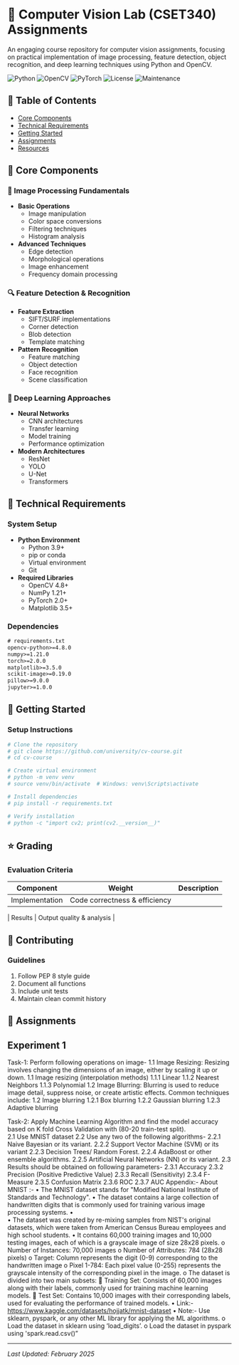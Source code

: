 # 🎥 Computer Vision Lab (CSET340) Assignments

An engaging course repository for computer vision assignments, focusing on practical implementation of image processing, feature detection, object recognition, and deep learning techniques using Python and OpenCV.

![Python](https://img.shields.io/badge/Python-3.9+-blue.svg)
![OpenCV](https://img.shields.io/badge/OpenCV-4.8+-green.svg)
![PyTorch](https://img.shields.io/badge/PyTorch-2.0+-red.svg)
![License](https://img.shields.io/badge/License-MIT-yellow.svg)
![Maintenance](https://img.shields.io/badge/Maintenance-Active-brightgreen.svg)

## 📖 Table of Contents
- [Core Components](#-core-components)
- [Technical Requirements](#-technical-requirements)
- [Getting Started](#-getting-started)
- [Assignments](#-assignments)
- [Resources](#-resources)

## 🌟 Core Components

### 📸 Image Processing Fundamentals
- **Basic Operations**
  - Image manipulation
  - Color space conversions
  - Filtering techniques
  - Histogram analysis
- **Advanced Techniques**
  - Edge detection
  - Morphological operations
  - Image enhancement
  - Frequency domain processing

### 🔍 Feature Detection & Recognition
- **Feature Extraction**
  - SIFT/SURF implementations
  - Corner detection
  - Blob detection
  - Template matching
- **Pattern Recognition**
  - Feature matching
  - Object detection
  - Face recognition
  - Scene classification

### 🧠 Deep Learning Approaches
- **Neural Networks**
  - CNN architectures
  - Transfer learning
  - Model training
  - Performance optimization
- **Modern Architectures**
  - ResNet
  - YOLO
  - U-Net
  - Transformers

## 🔧 Technical Requirements

### System Setup
- **Python Environment**
  - Python 3.9+
  - pip or conda
  - Virtual environment
  - Git
- **Required Libraries**
  - OpenCV 4.8+
  - NumPy 1.21+
  - PyTorch 2.0+
  - Matplotlib 3.5+

### Dependencies
```txt
# requirements.txt
opencv-python>=4.8.0
numpy>=1.21.0
torch>=2.0.0
matplotlib>=3.5.0
scikit-image>=0.19.0
pillow>=9.0.0
jupyter>=1.0.0
```

## 🚀 Getting Started

### Setup Instructions
```bash
# Clone the repository
# git clone https://github.com/university/cv-course.git
# cd cv-course

# Create virtual environment
# python -m venv venv
# source venv/bin/activate  # Windows: venv\Scripts\activate

# Install dependencies
# pip install -r requirements.txt

# Verify installation
# python -c "import cv2; print(cv2.__version__)"
```


## ⭐ Grading

### Evaluation Criteria
| Component | Weight | Description |
|-----------|---------|------------|
| Implementation | Code correctness & efficiency |

| Results | Output quality & analysis |

## 🤝 Contributing

### Guidelines
1. Follow PEP 8 style guide
2. Document all functions
3. Include unit tests
4. Maintain clean commit history

## 🚀 Assignments
## Experiment 1

Task-1: Perform following operations on image- 
1.1 Image Resizing: Resizing involves changing the dimensions of an image, either by scaling it up or down.
1.1	Image resizing (interpolation methods)
1.1.1	Linear
1.1.2	Nearest Neighbors
1.1.3	Polynomial 
1.2 Image Blurring: Blurring is used to reduce image detail, suppress noise, or create artistic effects. Common techniques include:
1.2	Image blurring
1.2.1	Box blurring
1.2.2	Gaussian blurring
1.2.3	Adaptive blurring

Task-2: Apply Machine Learning Algorithm and find the model accuracy based on K fold Cross Validation with (80-20 train-test split).  
2.1	Use MNIST dataset
2.2	Use any two of the following algorithms-
2.2.1	Naive Bayesian or its variant.
2.2.2	Support Vector Machine (SVM) or its variant
2.2.3	Decision Trees/ Random Forest.
2.2.4	AdaBoost or other ensemble algorithms.
2.2.5	Artificial Neural Networks (NN) or its variant.
2.3	Results should be obtained on following parameters-
2.3.1	Accuracy
2.3.2	Precision (Positive Predictive Value)
2.3.3	Recall (Sensitivity)
2.3.4	F-Measure
2.3.5	Confusion Matrix
2.3.6	ROC
2.3.7	AUC
Appendix:- 
About MNIST :- 
•	The MNIST dataset stands for "Modified National Institute of Standards and Technology". 
•	The dataset contains a large collection of handwritten digits that is commonly used for training various image processing systems. 
•	 
•	The dataset was created by re-mixing samples from NIST's original datasets, which were taken from American Census Bureau employees and high school students. 
•	It contains 60,000 training images and 10,000 testing images, each of which is a grayscale image of size 28x28 pixels.
o	Number of Instances: 70,000 images
o	Number of Attributes: 784 (28x28 pixels)
o	Target: Column represents the digit (0-9) corresponding to the handwritten image
o	Pixel 1-784: Each pixel value (0-255) represents the grayscale intensity of the corresponding pixel in the image.
o	The dataset is divided into two main subsets:
	Training Set: Consists of 60,000 images along with their labels, commonly used for training machine learning models.
	Test Set: Contains 10,000 images with their corresponding labels, used for evaluating the performance of trained models.
•	Link:- https://www.kaggle.com/datasets/hojjatk/mnist-dataset 
•	Note:- Use sklearn, pyspark, or any other ML library for applying the ML algorithms.
o	Load the dataset in sklearn using ‘load_digits’.
o	Load the dataset in pyspark using 'spark.read.csv()”


---

*Last Updated: February 2025*

